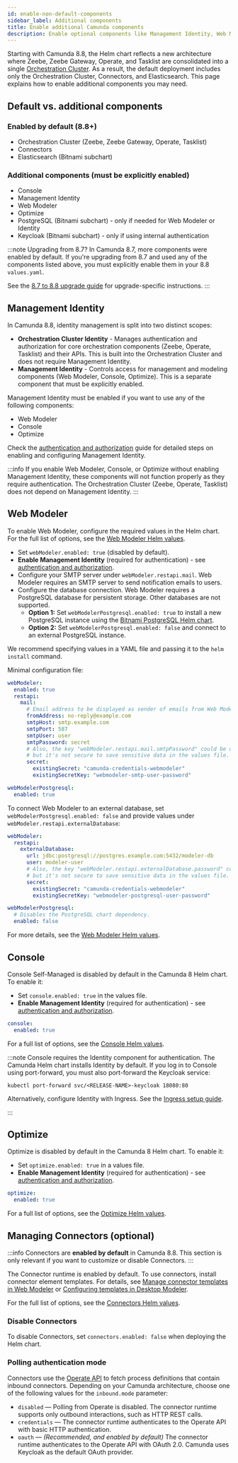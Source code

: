 ```yaml
---
id: enable-non-default-components
sidebar_label: Additional components
title: Enable additional Camunda components
description: Enable optional components like Management Identity, Web Modeler, Console, and Optimize in the Camunda Helm chart.
---
```


Starting with Camunda 8.8, the Helm chart reflects a new architecture where Zeebe, Zeebe Gateway, Operate, and Tasklist are consolidated into a single [Orchestration Cluster](/reference/glossary.md#orchestration-cluster). As a result, the default deployment includes only the Orchestration Cluster, Connectors, and Elasticsearch. This page explains how to enable additional components you may need.

## Default vs. additional components

### Enabled by default (8.8+)

- Orchestration Cluster (Zeebe, Zeebe Gateway, Operate, Tasklist)
- Connectors
- Elasticsearch (Bitnami subchart)

### Additional components (must be explicitly enabled)

- Console
- Management Identity
- Web Modeler
- Optimize
- PostgreSQL (Bitnami subchart) - only if needed for Web Modeler or Identity
- Keycloak (Bitnami subchart) - only if using internal authentication

:::note Upgrading from 8.7?
In Camunda 8.7, more components were enabled by default. If you're upgrading from 8.7 and used any of the components listed above, you must explicitly enable them in your 8.8 `values.yaml`.

See the [8.7 to 8.8 upgrade guide](/self-managed/deployment/helm/upgrade/helm-870-880.md#ensure-required-components) for upgrade-specific instructions.
:::

## Management Identity

In Camunda 8.8, identity management is split into two distinct scopes:

- **Orchestration Cluster Identity** - Manages authentication and authorization for core orchestration components (Zeebe, Operate, Tasklist) and their APIs. This is built into the Orchestration Cluster and does not require Management Identity.
- **Management Identity** - Controls access for management and modeling components (Web Modeler, Console, Optimize). This is a separate component that must be explicitly enabled.

Management Identity must be enabled if you want to use any of the following components:

- Web Modeler
- Console
- Optimize

Check the [authentication and authorization](./authentication-and-authorization/index.md) guide for detailed steps on enabling and configuring Management Identity.

:::info
If you enable Web Modeler, Console, or Optimize without enabling Management Identity, these components will not function properly as they require authentication. The Orchestration Cluster (Zeebe, Operate, Tasklist) does not depend on Management Identity.
:::

## Web Modeler

To enable Web Modeler, configure the required values in the Helm chart. For the full list of options, see the [Web Modeler Helm values](https://artifacthub.io/packages/helm/camunda/camunda-platform#webmodeler-parameters).

- Set `webModeler.enabled: true` (disabled by default).
- **Enable Management Identity** (required for authentication) - see [authentication and authorization](./authentication-and-authorization/index.md).
- Configure your SMTP server under `webModeler.restapi.mail`. Web Modeler requires an SMTP server to send notification emails to users.
- Configure the database connection. Web Modeler requires a PostgreSQL database for persistent storage. Other databases are not supported.
  - **Option 1:** Set `webModelerPostgresql.enabled: true` to install a new PostgreSQL instance using the [Bitnami PostgreSQL Helm chart](https://github.com/bitnami/charts/tree/main/bitnami/postgresql).
  - **Option 2:** Set `webModelerPostgresql.enabled: false` and connect to an external PostgreSQL instance.

We recommend specifying values in a YAML file and passing it to the `helm install` command.

Minimal configuration file:

```yaml
webModeler:
  enabled: true
  restapi:
    mail:
      # Email address to be displayed as sender of emails from Web Modeler.
      fromAddress: no-reply@example.com
      smtpHost: smtp.example.com
      smtpPort: 587
      smtpUser: user
      smtpPassword: secret
      # Also, the key "webModeler.restapi.mail.smtpPassword" could be used,
      # but it's not secure to save sensitive data in the values file.
      secret:
        existingSecret: "camunda-credentials-webmodeler"
        existingSecretKey: "webmodeler-smtp-user-password"

webModelerPostgresql:
  enabled: true
```

To connect Web Modeler to an external database, set `webModelerPostgresql.enabled: false` and provide values under `webModeler.restapi.externalDatabase`:

```yaml
webModeler:
  restapi:
    externalDatabase:
      url: jdbc:postgresql://postgres.example.com:5432/modeler-db
      user: modeler-user
      # Also, the key "webModeler.restapi.externalDatabase.password" could be used,
      # but it's not secure to save sensitive data in the values file.
      secret:
        existingSecret: "camunda-credentials-webmodeler"
        existingSecretKey: "webmodeler-postgresql-user-password"

webModelerPostgresql:
  # Disables the PostgreSQL chart dependency.
  enabled: false
```

For more details, see the [Web Modeler Helm values](https://artifacthub.io/packages/helm/camunda/camunda-platform#webmodeler-parameters).

## Console

Console Self-Managed is disabled by default in the Camunda 8 Helm chart. To enable it:

- Set `console.enabled: true` in the values file.
- **Enable Management Identity** (required for authentication) - see [authentication and authorization](./authentication-and-authorization/index.md).

```yaml
console:
  enabled: true
```

For a full list of options, see the [Console Helm values](https://artifacthub.io/packages/helm/camunda/camunda-platform#console-parameters).

:::note
Console requires the Identity component for authentication. The Camunda Helm chart installs Identity by default. If you log in to Console using port-forward, you must also port-forward the Keycloak service:

```
kubectl port-forward svc/<RELEASE-NAME>-keycloak 18080:80
```

Alternatively, configure Identity with Ingress. See the [Ingress setup guide](/self-managed/deployment/helm/configure/ingress/ingress-setup.md).

:::

## Optimize

Optimize is disabled by default in the Camunda 8 Helm chart. To enable it:

- Set `optimize.enabled: true` in a values file.
- **Enable Management Identity** (required for authentication) - see [authentication and authorization](./authentication-and-authorization/index.md).

```yaml
optimize:
  enabled: true
```

For a full list of options, see the [Optimize Helm values](https://artifacthub.io/packages/helm/camunda/camunda-platform#optimize-parameters).

## Managing Connectors (optional)

:::info
Connectors are **enabled by default** in Camunda 8.8. This section is only relevant if you want to customize or disable Connectors.
:::

The Connector runtime is enabled by default. To use connectors, install connector element templates. For details, see [Manage connector templates in Web Modeler](/components/connectors/manage-connector-templates.md) or [Configuring templates in Desktop Modeler](/components/modeler/desktop-modeler/element-templates/configuring-templates.md).

For the full list of options, see the [Connectors Helm values](https://artifacthub.io/packages/helm/camunda/camunda-platform#connectors-parameters).

### Disable Connectors

To disable Connectors, set `connectors.enabled: false` when deploying the Helm chart.

### Polling authentication mode

Connectors use the [Operate API](/apis-tools/operate-api/overview.md) to fetch process definitions that contain inbound connectors. Depending on your Camunda architecture, choose one of the following values for the `inbound.mode` parameter:

- `disabled` — Polling from Operate is disabled. The connector runtime supports only outbound interactions, such as HTTP REST calls.
- `credentials` — The connector runtime authenticates to the Operate API with basic HTTP authentication.
- `oauth` — _(Recommended, and enabled by default)_ The connector runtime authenticates to the Operate API with OAuth 2.0. Camunda uses Keycloak as the default OAuth provider.
